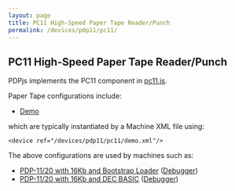 ```yaml
---
layout: page
title: PC11 High-Speed Paper Tape Reader/Punch
permalink: /devices/pdp11/pc11/
---
```


PC11 High-Speed Paper Tape Reader/Punch
---------------------------------------

PDPjs implements the PC11 component in [pc11.js](/modules/pdp11/lib/pc11.js). 

Paper Tape configurations include:

- [Demo](demo.xml)

which are typically instantiated by a Machine XML file using:

	<device ref="/devices/pdp11/pc11/demo.xml"/>
		
The above configurations are used by machines such as:

- [PDP-11/20 with 16Kb and Bootstrap Loader](/devices/pdp11/machine/1120/bootstrap/) ([Debugger](/devices/pdp11/machine/1120/bootstrap/debugger/))
- [PDP-11/20 with 16Kb and DEC BASIC](/devices/pdp11/machine/1120/basic/) ([Debugger](/devices/pdp11/machine/1120/basic/debugger/))

